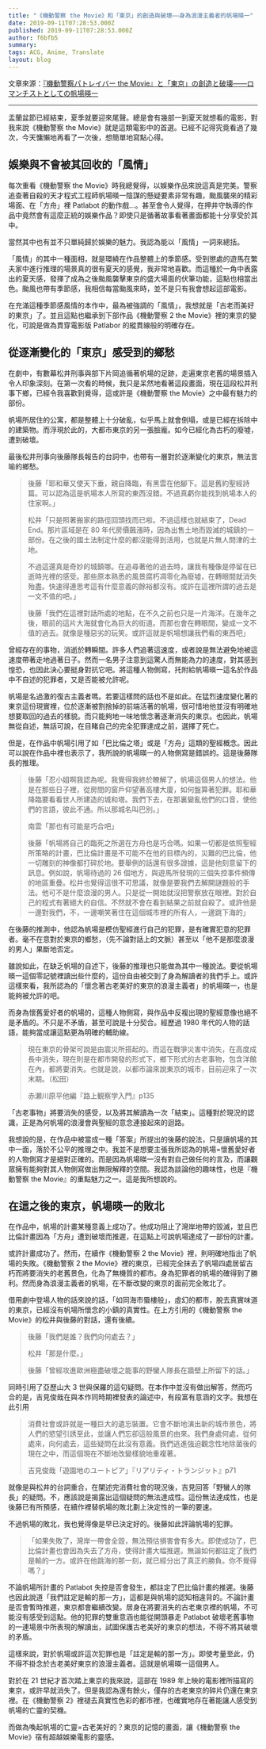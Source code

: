 ```yaml
---
title: "《機動警察 the Movie》和「東京」的創造與破壞――身為浪漫主義者的帆場暎一"
date: 2019-09-11T07:28:53.000Z
published: 2019-09-11T07:28:53.000Z
author: f6bfb5
summary:
tags: ACG, Anime, Translate
layout: blog
---
```


文章來源：[『機動警察パトレイバー the Movie』と「東京」の創造と破壊――ロマンチストとしての帆場暎一](http://amberfeb.hatenablog.com/entry/2014/08/17/222326)

---

盂蘭盆節已經結束，夏季就要迎來尾聲。總是會有幾部一到夏天就想看的電影，對我來說《機動警察 the Movie》就是這類電影中的首選。已經不記得究竟看過了幾次，今天慵懶地再看了一次後，想簡單地寫點心得。

## 娛樂與不會被其回收的「風情」

每次重看《機動警察 the Movie》時我總覺得，以娛樂作品來說這真是完美。警察追查著自殺的天才程式工程師帆場暎一陰謀的懸疑要素非常有趣，颱風襲來的精彩場面、在「方舟」裡 Patlabot 的動作戲…。甚至會令人覺得，在押井守執導的作品中竟然會有這麼正統的娛樂作品？即使只是循著故事看著畫面都能十分享受於其中。

當然其中也有並不只單純歸於娛樂的魅力。我認為能以「風情」一詞來總括。

「風情」的其中一種面相，就是環繞在作品整體上的季節感。受到懲處的遊馬在繁夫家中進行推理的場景真的很有夏天的感覺，我非常地喜歡。而這種於一角中表露出的夏天感，發揮了成為之後颱風襲擊東京的盛大場面的伏筆功能，這點也相當出色。颱風也帶有季節感，我相信每當颱風來時，並不是只有我會想起這部電影。

在充滿這種季節感風情的本作中，最為被強調的「風情」，我想就是「古老而美好的東京」了。並且這點也繼承到下部作品《機動警察 2 the Movie》裡的東京的變化，可說是做為貫穿電影版 Patlabor 的縱貫線般的明確存在。

## 從逐漸變化的「東京」感受到的鄉愁

在劇中，有數幕松井刑事與部下片岡追循著帆場的足跡，走遍東京老舊的場景插入令人印象深刻。在第一次看的時候，我只是呆然地看著這段畫面，現在這段松井刑事下鄉，已經令我喜歡到覺得，這或許是《機動警察 the Movie》之中最有魅力的部份。

帆場所居住的公寓，都是整體上十分破亂，似乎馬上就會倒塌，或是已經在拆除中的建築物。而浮現於此的，大都市東京的另一張臉龐。如今已經化為古朽的廢墟，遭到破壞。

最後松井刑事向後藤隊長報告的台詞中，也帶有一層對於逐漸變化的東京，無法言喻的鄉愁。

> 後藤「耶和華又使天下垂，親自降臨，有黑雲在他腳下。這是舊約聖經詩篇。可以認為這是帆場本人所寫的東西沒錯。不過真虧你能找到帆場本人的住家啊。」
>
> 松井「只是照著搬家的路徑回頭找而已啦。不過這樣也就結束了，Dead End。那片區域是在 80 年代房價飆漲時，因為出售土地而毀滅的城鎮的一部份。在之後的國土法制定什麼的都沒能得到活用，也就是片無人問津的土地。
>
> 不過這還真是奇妙的城鎮哪。在追尋著他的過去時，讓我有種像是停留在已逝時光裡的感受。那些原本熟悉的風景腐朽凋零化為廢墟，在轉眼間就消失殆盡。快速得連思考這有什麼意義的餘裕都沒有。或許在這裡所謂的過去是一文不值的吧。」
>
> 後藤「我們在這裡對話所處的地點，在不久之前也只是一片海洋。在幾年之後，眼前的這片大海就會化為巨大的街道。而那也會在轉眼間，變成一文不值的過去。就像是種惡劣的玩笑。或許這就是帆場想讓我們看的東西吧」

曾經存在的事物，消逝於轉瞬間。許多人們追著這速度，或者說是無法避免地被這速度帶著走地過著日子。然而一名男子注意到這驚人而無能為力的速度，對其感到惶恐，也因此決心要挺身對抗它吧。將這種人物側寫，托附給帆場暎一這名於作品中不自述的犯罪者，又是否能被允許呢。

帆場是名過激的復古主義者嗎。若要這樣問的話也不是如此。在猛烈速度變化著的東京這份現實裡，位於逐漸被割捨掉的前端活著的帆場，很可惜地他並沒有明確地想要取回的過去的樣貌。而只能夠地一味地懷念著逐漸消失的東京。也因此，帆場無從自述，無話可說，在目睹自己的完全犯罪達成之前，選擇了死亡。

但是，在作品中帆場引用了如「巴比倫之塔」或是「方舟」這類的聖經概念。因此可以說在作品中裡也表示了，我所說的帆場暎一的人物側寫是錯誤的。這是後藤隊長的推理。

> 後藤「忍小姐啊我認為呢。我覺得我終於瞭解了，帆場這個男人的想法。他是在那些日子裡，從房間的窗戶仰望著高樓大廈，如何盤算著犯罪。耶和華降臨要看看世人所建造的城和塔。我們下去，在那裏變亂他們的口音，使他們的言語，彼此不通。所以那城名叫巴別。」
>
> 南雲「那也有可能是巧合吧」
>
> 後藤「帆場將自己的臨死之所選在方舟也是巧合嗎。如果一切都是依照聖經所策略的計畫，巴比倫計畫是不可能不在他的目標內的，災難的巴比倫，他一切雕刻的神像都打碎於地。要舉例的話還有很多證據，這是他刻意留下的訊息。例如說，帆場待過的 26 個地方，與遊馬所發現的三個失控事件頻傳的地區重疊。松井也覺得這很不可思議，就像是要我們去解開謎題般的手法。他可不是什麼浪漫的男人。只是從一開始就沒把警察放在眼裡。對於自己的程式有著絕大的自信。不然就不會在看到結果之前就自殺了。或許他是一邊對我們，不，一邊嘲笑著住在這個城市裡的所有人，一邊跳下海的」

在後藤的推測中，他認為帆場是模仿聖經進行自己的犯罪，是有確實犯意的犯罪者。毫不在意對於東京的鄉愁，（先不論對話上的文脈）甚至以「他不是那麼浪漫的男人」果斷地否定。

雖說如此，在缺乏帆場的自述下，後藤的推理也只能做為其中一種說法。要從帆場暎一這個零記號裡讀出些什麼的，這份自由被交到了身為解讀者的我們手上。或許這樣來看，我所認為的「懷念著古老美好的東京的浪漫主義者」的帆場暎一，也是能夠被允許的吧。

而身為懷舊愛好者的帆場的，這種人物側寫，與作品中反複出現的聖經意像也絕不是矛盾的。不只是不矛盾，甚至可說是十分契合。經歷過 1980 年代的人物的話語，能夠當成讓這點更為明確的輔助線。

> 現在東京的骨架可說是由震災所搭起的。而這在戰爭災害中消失，在高度成長中消失，現在則是在都市開發的形式下，鄉下形式的古老事物，包含洋館在內，都將要消失。也就是說，以都市論來說東京的城市，目前迎來了一次末期。（松田）
>
> 赤瀬川原平他編『路上観察学入門』p135

「古老事物」將要消失的感受，以及將其解讀為一次「結束」。這種對於現況的認識，正是為何帆場的浪漫會與聖經的意念連接起來的迴路。

我想說的是，在作品中被當成一種「答案」所提出的後藤的說法，只是讓帆場的其中一面，落於不公平的推理之中。我並不是想要主張我所認為的帆場=懷舊愛好者的人物側寫才是絕對正確的。而是因為帆場暎一沒有對自己做任何的言及，而讓觀眾擁有能夠對其人物側寫做出無限解釋的空間。我認為談論他的趣味性，也是『機動警察 the Movie』的重點魅力之一。這是我所想說的。

## 在這之後的東京，帆場暎一的敗北

在作品中，帆場的計畫某種意義上成功了。他成功阻止了灣岸地帶的毀滅，並且巴比倫計畫因為「方舟」遭到破壞而推遲，在這點上可說帆場達成了一部份的計畫。

或許計畫成功了。然而，在續作《機動警察 2 the Movie》裡，則明確地指出了帆場的失敗。《機動警察 2 the Movie》裡的東京，已經完全抹去了帆場四處居留古朽而將要消失的老舊景色，化為了無機質的都市。身為犯罪者的帆場的確得到了勝利。然而身為浪漫主義者的帆場，在不斷改變的東京的面前完全敗北了。

借用劇中登場人物的話來說的話，「如同海市蜃樓般」，虛幻的都市，脫去真實味道的東京，已經沒有帆場所懷念的小鎮的真實性。在上方引用的《機動警察 the Movie》的松井與後藤的對話，還有後續。

> 後藤「我們是誰？我們向何處去？」
>
> 松井「那是什麼。」
>
> 後藤「曾經攻進歐洲極盡破壞之能事的野蠻人隊長在牆壁上所留下的話。」

同時引用了亞歷山大 3 世與保羅的這句疑問。在本作中並沒有做出解答，然而巧合的是，吉見俊哉在與本作同時期裡發表的論述中，有段富有意涵的文字。我想在此引用

> 消費社會或許就是一種巨大的遺忘裝置。它會不斷地演出新的城市景色，將人們的慾望引誘至此，並讓人們忘卻這般風景的由來。我們身處何處，從何處來，向何處去，這些疑問在此沒有意義。我們逃進強迫觀念性地除菌後的現在之中，而這個現在不斷地改變樣貌地重複著。
>
> 吉見俊哉「遊園地のユートピア」『リアリティ・トランジット』p71

就像是與松井的台詞重合，在闡述完消費社會的現況後，吉見回答「野蠻人的隊長」的疑問。不，應該說是揭露出這個疑問的無法達成性。這份無法達成性，也是後藤已有所預感，在續作裡替帆場的敗北劃上決定性的一筆的要速。

不過帆場的敗北，我也覺得像是早已決定好的。後藤如此評論帆場的犯罪。

> 「如果失敗了，灣岸一帶會全毀，無法預估損害會有多大。即使成功了，巴比倫計畫也會因為失去了方舟，使得計畫大幅推遲。無論如何都註定了我們是輸的一方。或許在他跳海的那一刻，就已經分出了真正的勝負。你不覺得嗎？」

不論帆場所計畫的 Patlabot 失控是否會發生，都註定了巴比倫計畫的推遲。後藤也因此說道「我們註定是輸的那一方」，這都是與帆場的認知相違背的。不論計畫是否會暫時推遲，東京都會繼續改變。居身在將要消失的古老東京裡的帆場，不可能沒有感受到這點。他的犯罪的雙重意涵也能從開頭暴走 Patlabot 破壞老舊事物的一連場景中所表現的解讀出，試圖保護古老美好的東京的想法，不得不將其破壞的矛盾。

這樣來說，對於帆場或許這次犯罪也是「註定是輸的那一方」。即使考量至此，仍不得不掛念於古老美好東京的浪漫主義者。這就是帆場暎一這個男人。

對於在 21 世紀才首次踏上東京的我來說，這部在 1989 年上映的電影裡所描寫的東京，或許早就消失了。但是我認為還有餘火，僅存的古老東京的碎片仍還在東京裡。在《機動警察 2》裡褪去真實性色彩的都市裡，也確實地存在著能讓人感受到帆場的亡靈的契機。

而做為喚起帆場的亡靈=古老美好的？東京的記憶的畫面，讓《機動警察 the Movie》宿有超越娛樂電影的靈感。
